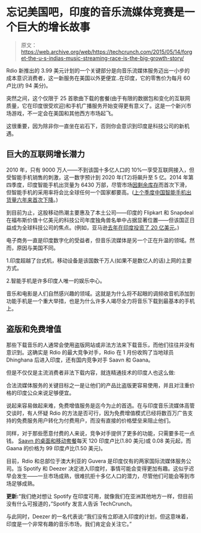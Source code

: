 # 忘记美国吧，印度的音乐流媒体竞赛是一个巨大的增长故事 

> 原文：<https://web.archive.org/web/https://techcrunch.com/2015/05/14/forget-the-u-s-indias-music-streaming-race-is-the-big-growth-story/>

Rdio 新推出的 3.99 美元计划的一个关键部分是向音乐流媒体服务迈出一小步的成本意识消费者，这一新服务在美国以外更便宜..在印度，它的零售价为每月 60 卢比(约 94 美分)。

突然之间，这个仅限于 25 首歌曲下载的套餐(由于有限的数据包和变化的互联网质量，它在印度很受欢迎)和手机广播服务开始变得更有意义了。这是一个新兴市场游戏，不一定会在美国和其他西方市场起飞。

这很重要，因为除非你一直坐在岩石下，否则你会意识到印度是科技公司的新机遇。

## 巨大的互联网增长潜力

2010 年，只有 9000 万人——不到该国十多亿人口的 10%—享受互联网接入，但受智能手机销售的刺激，这一数字预计到 2020 年(T2)将飙升至 5 亿。2014 年第四季度，印度智能手机出货量为 6430 万部，尽管市场[因剩余库存](https://web.archive.org/web/20221129170709/https://beta.techcrunch.com/2015/02/24/smartphone-shipments-to-india-declined-for-the-first-time-ever-in-q4-2014-says-idc/)而首次下滑，但智能手机的采用率将会比全球任何一个国家都要高。([上个季度中国智能手机出货量六年来首次下降](https://web.archive.org/web/20221129170709/https://beta.techcrunch.com/2015/05/10/apple-top-but-chinese-smartphone-market-shrinks/)。)

到目前为止，这股移动热潮主要惠及了本土公司——印度的 Flipkart 和 Snapdeal 在福布斯价值十亿美元的科技公司年度独角兽名单中占据显著位置——但该国正日益成为全球科技公司的焦点。(例如，亚马逊[去年在印度投资了 20 亿美元](https://web.archive.org/web/20221129170709/https://beta.techcrunch.com/2014/07/30/amazon-to-invest-2b-in-its-india-marketplace-as-competition-with-flipkart-intensifies/)。)

电子商务一直是印度数字化的受益者，但音乐流媒体是另一个正在升温的领域。然而，原因与美国不同。

1.印度超越了台式机，移动设备是该国数千万人(如果不是数亿人的话)上网的主要方式。

2.智能手机是许多印度人唯一的娱乐中心。

音乐和电影是人们自然感兴趣的领域。这就是为什么将不起眼的调频收音机添加到功能手机是一个重大举措，也是为什么许多人竭尽全力将音乐下载到最基本的手机上。

## 盗版和免费增值

那些下载音乐的人通常会使用盗版网站或非法方法来下载音乐，而他们往往并没有意识到。这确实是 Rdio 的最大竞争对手，Rdio 在 1 月份收购了当地球员 Dhinghana 后进入印度，还有国内竞争对手 Saavn 和 Gaana。

但是不仅仅是主流消费者非法下载内容，就连精通技术的印度人也这么做:

合法流媒体服务的关键目标之一是让他们的产品比盗版更容易使用，并且对注重价格的印度公众来说足够便宜。

说起来容易做起来难，免费增值服务是迄今为止的首选。在与印度音乐流媒体高管交谈时，有人怀疑 Rdio 的方法是否可行，因为免费增值模式已经将数百万广告支持的免费服务用户转化为付费用户，而没有直接的价格壁垒来阻止他们。

同样，对于那些愿意付费的人来说，竞争对手提供了更多的功能，只需要多花一点钱。 [Saavn 的桌面和移动套餐](https://web.archive.org/web/20221129170709/http://www.saavn.com/corporate/pro)每天 120 印度卢比(1.80 美元)或 0.08 美元起，而 Gaana 的价格为 99 印度卢比(1.50 美元)。

目前，Rdio 和总部位于澳大利亚的 Guvera 是印度仅有的两家国际流媒体服务公司。当 Spotify 和 Deezer 决定进入印度时，事情可能会变得更加有趣。这似乎迟早会发生——一旦市场成熟，很难抗拒十多亿人口的潜力，尽管他们可能会等到市场足够成熟。

**更新:**“我们绝对想让 Spotify 在印度可用，就像我们在亚洲其他地方一样，但目前没有什么可报道的，”Spotify 发言人告诉 TechCrunch。

与此同时，Deezer 的一名代表说:“我们没有立即进入印度的计划，但这意味着，印度是一个非常有趣的音乐市场，我们肯定会关注它。”
